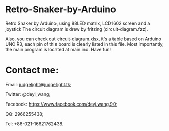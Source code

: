 # Retro-Snaker-by-Arduino
Retro Snaker by Arduino, using 88LED matrix, LCD1602 screen and a joystick
The circuit diagram is drew by fritzing (circuit-diagram.fzz).

Also, you can check out circuit-diagram.xlsx, it's a table based on Arduino UNO R3, each pin of this board is clearly listed in this file.
Most importantly, the main program is located at main.ino.
Have fun!

# Contact me:
  Email: judgelight@judgelight.tk;
  
  Twitter: @deyi_wang;
  
  Facebook: https://www.facebook.com/deyi.wang.90;
  
  QQ: 2966255438;
  
  Tel: +86-021-16621762438.
